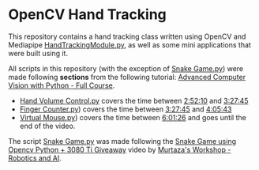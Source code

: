 # OpenCV Hand Tracking

This repository contains a hand tracking class written using OpenCV and Mediapipe [HandTrackingModule.py](https://github.com/Ahmed-Badr01/OpenCV-Hand-Tracking/blob/main/HandTrackingModule.py), as well as some mini applications that were built using it.

All scripts in this repository (with the exception of [Snake Game.py](https://github.com/Ahmed-Badr01/OpenCV-Hand-Tracking/blob/main/Snake%20Game.py)) were made following __sections__ from the following tutorial: [Advanced Computer Vision with Python - Full Course](https://www.youtube.com/watch?v=01sAkU_NvOY).

- [Hand Volume Control.py](https://github.com/Ahmed-Badr01/OpenCV-Hand-Tracking/blob/main/Hand%20Volume%20Control.py) covers the time between [2:52:10](https://youtu.be/01sAkU_NvOY?t=10330) and [3:27:45](https://youtu.be/01sAkU_NvOY?t=12465)
- [Finger Counter.py](https://github.com/Ahmed-Badr01/OpenCV-Hand-Tracking/blob/main/Finger%20Counter.py)) covers the time between [3:27:45](https://youtu.be/01sAkU_NvOY?t=12465) and [4:05:43](https://youtu.be/01sAkU_NvOY?t=14743)
- [Virtual Mouse.py](https://github.com/Ahmed-Badr01/OpenCV-Hand-Tracking/blob/main/Virtual%20Mouse.py)) covers the time between [6:01:26](https://youtu.be/01sAkU_NvOY?t=21686) and goes until the end of the video.

The script [Snake Game.py](https://github.com/Ahmed-Badr01/OpenCV-Hand-Tracking/blob/main/Snake%20Game.py) was made following the [Snake Game using Opencv Python + 3080 Ti Giveaway](https://www.youtube.com/watch?v=w26Ze6lP02Y) video by [Murtaza's Workshop - Robotics and AI](https://www.youtube.com/@murtazasworkshop).
